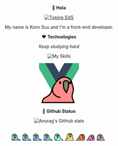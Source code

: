 <div align="center">
  
👋 **Hola**

<div align="center">
  <a href="https://git.io/typing-svg"><img src="https://readme-typing-svg.demolab.com?font=Fira+Code&pause=1000&color=6DDCCF&background=FF52BC00&center=true&vCenter=true&width=465&lines=Thunder+only+happens+when+it's+raining." alt="Typing SVG" /></a>
</div>
  
My name is Konv Suu and I'm a front-end developer.

❤️ **Technologies**

*Keep studying hard* 

![My Skills](https://skillicons.dev/icons?i=vue,ts,nodejs,vite,nestjs,figma,scss)

<div>
  <img alt="parrots" src="./parrots/vueparrot.gif" />
</div>

🌈 **Github Status** 
  
![Anurag's GitHub stats](https://github-readme-stats.vercel.app/api?username=kovsu&show_icons=true&theme=tokyonight)

<br/>

<div>
  <img alt="parrots" src="./parrots/wave1parrot.gif" />
  <img alt="parrots" src="./parrots/wave2parrot.gif" />
  <img alt="parrots" src="./parrots/wave3parrot.gif" />
  <img alt="parrots" src="./parrots/wave4parrot.gif" />
  <img alt="parrots" src="./parrots/wave5parrot.gif" />
  <img alt="parrots" src="./parrots/wave6parrot.gif" />
  <img alt="parrots" src="./parrots/wave7parrot.gif" />
  <img alt="parrots" src="./parrots/wave8parrot.gif" />
  <img alt="parrots" src="./parrots/wave9parrot.gif" />
<div/>

</div>


